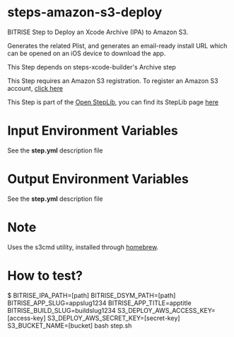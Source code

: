 steps-amazon-s3-deploy
======================

BITRISE Step to Deploy an Xcode Archive (IPA) to Amazon S3.

Generates the related Plist, and generates an email-ready install URL which can be opened on an iOS device to download the app.

This Step depends on steps-xcode-builder's Archive step

This Step requires an Amazon S3 registration. To register an Amazon S3 account, [click here](http://aws.amazon.com/s3/)

This Step is part of the [Open StepLib](http://www.steplib.com/), you can find its StepLib page [here](http://www.steplib.com/step/amazon-s3-deploy)


# Input Environment Variables

See the **step.yml** description file


# Output Environment Variables

See the **step.yml** description file

# Note

Uses the s3cmd utility, installed through [homebrew](http://brew.sh/).


# How to test?

$ BITRISE_IPA_PATH=[path] BITRISE_DSYM_PATH=[path] BITRISE_APP_SLUG=appslug1234 BITRISE_APP_TITLE=apptitle BITRISE_BUILD_SLUG=buildslug1234 S3_DEPLOY_AWS_ACCESS_KEY=[access-key] S3_DEPLOY_AWS_SECRET_KEY=[secret-key] S3_BUCKET_NAME=[bucket] bash step.sh